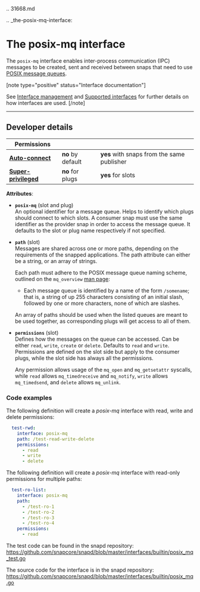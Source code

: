 .. 31668.md

.. _the-posix-mq-interface:

# The posix-mq interface

The `posix-mq` interface enables inter-process communication (IPC) messages to be created, sent and received between snaps that need to use [POSIX message queues](https://man7.org/linux/man-pages/man7/mq_overview.7.html).

[note type="positive" status="Interface documentation"]

See [Interface management](interface-management.md) and [Supported interfaces](supported-interfaces.md) for further details on how interfaces are used.
[/note]

---

<h2 id='the-posix-mq-interface-heading--dev-details'>Developer details </h2>

| Permissions |  |  |
|--|--|--|
| **[Auto-connect](interface-management.md#the-posix-mq-interface-heading--auto-connections)** | **no** by default | **yes** with snaps from the same publisher |
| **[Super-privileged](super-privileged-interfaces.md)** | **no** for plugs | **yes** for slots |

**Attributes**:

 * **`posix-mq`** (slot and plug)</br>
   An optional identifier for a message queue. Helps to identify which plugs should connect to which slots. A consumer snap must use the same identifier as the provider snap in order to access the message queue. It defaults to the slot or plug name respectively if not specified.

* **`path`** (slot)</br>
 Messages are shared across one or more paths, depending on the requirements of the snapped applications. The path attribute can either be a string, or an array of strings.

  Each path must adhere to the POSIX message queue naming scheme, outlined on the `mq_overview` [man page](https://man7.org/linux/man-pages/man7/mq_overview.7.html):
   - Each message queue is identified by a name of the form `/somename`; that is, a string of up 255 characters consisting of an initial slash, followed by one or more characters, none of which are slashes.

  An array of paths should be used when the listed queues are meant to be used together, as
  corresponding plugs will get access to all of them.

* **`permissions`** (slot)</br>
  Defines how the messages on the queue can be accessed. Can be either `read`, `write`, `create` or `delete`. Defaults to `read` and `write`.  Permissions are defined on the slot side but apply to the consumer plugs, while the slot side has always all the permissions.

  Any permission allows usage of the `mq_open` and `mq_getsetattr` syscalls, while `read` allows `mq_timedreceive` and `mq_notify`, `write` allows `mq_timedsend`, and `delete` allows `mq_unlink`.

### Code examples

The following definition will create a _posix-mq_ interface with read, write and delete permissions:

```yaml
  test-rwd:
    interface: posix-mq
    path: /test-read-write-delete
    permissions:
      - read
      - write
      - delete
```

The following definition will create a _posix-mq_ interface with read-only permissions for multiple paths:

```yaml
  test-ro-list:
    interface: posix-mq
    path:
      - /test-ro-1
      - /test-ro-2
      - /test-ro-3
      - /test-ro-4
    permissions:
      - read
```

The test code can be found in the snapd repository: https://github.com/snapcore/snapd/blob/master/interfaces/builtin/posix_mq_test.go

The source code for the interface is in the snapd repository: https://github.com/snapcore/snapd/blob/master/interfaces/builtin/posix_mq.go